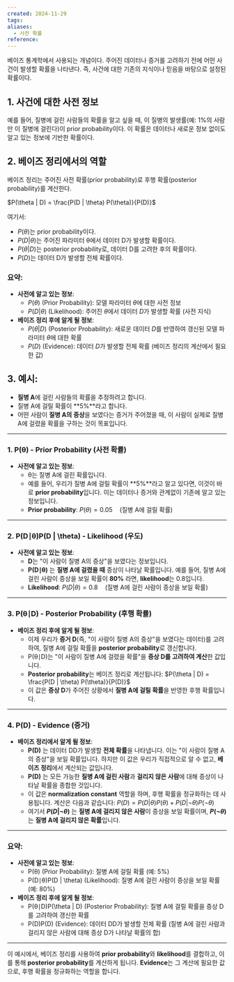 ```yaml
---
created: 2024-11-29
tags: 
aliases:
  - 사전 확률
reference:
---
```

베이즈 통계학에서 사용되는 개념이다.
주어진 데이터나 증거를 고려하기 전에 어떤 사건이 발생할 확률을 나타낸다.
즉, 사건에 대한 기존의 지식이나 믿음을 바탕으로 설정된 확률이다.

## 1. 사건에 대한 사전 정보
예를 들어, 질병에 걸린 사람들의 확률을 알고 싶을 때, 이 질병의 발생률(예: 1%의 사람만 이 질병에 걸린다)이 prior probability이다. 이 확률은 데이터나 새로운 정보 없이도 알고 있는 정보에 기반한 확률이다.

## 2.  베이즈 정리에서의 역할
베이즈 정리는 주어진 사전 확률(prior probability)로 후행 확률(posterior probability)를 계산한다.

$P(\theta | D) = \frac{P(D | \theta) P(\theta)}{P(D)}$

여기서:

- $P(θ)$는 prior probability이다.
- $P(D | θ)$는 주어진 파라미터 θ에서 데이터 D가 발생할 확률이다.
- $P(θ | D)$는 posterior probability로, 데이터 D를 고려한 후의 확률이다.
- $P(D)$는 데이터 D가 발생할 전체 확률이다.

### 요약:

- **사전에 알고 있는 정보**:
    - $P(\theta)$ (Prior Probability): 모델 파라미터 $\theta$에 대한 사전 정보
    - $P(D | \theta)$ (Likelihood): 주어진 $\theta$에서 데이터 $D$가 발생할 확률 (사전 지식)
- **베이즈 정리 후에 알게 될 정보**:
    - $P(\theta | D)$ (Posterior Probability): 새로운 데이터 $D$를 반영하여 갱신된 모델 파라미터 $\theta$에 대한 확률
    - $P(D)$ (Evidence): 데이터 $D$가 발생할 전체 확률 (베이즈 정리의 계산에서 필요한 값)

## 3. 예시:

- **질병 A**에 걸린 사람들의 확률을 추정하려고 합니다.
- 질병 A에 걸릴 확률이 **5%**라고 합니다.
- 어떤 사람이 **질병 A의 증상**을 보였다는 증거가 주어졌을 때, 이 사람이 실제로 질병 A에 걸렸을 확률을 구하는 것이 목표입니다.

---

### 1. **P(θ) - Prior Probability (사전 확률)**

- **사전에 알고 있는 정보**:
    - θ는 질병 A에 걸린 확률입니다.
    - 예를 들어, 우리가 질병 A에 걸릴 확률이 **5%**라고 알고 있다면, 이것이 바로 **prior probability**입니다. 이는 데이터나 증거와 관계없이 기존에 알고 있는 정보입니다.
    - **Prior probability**: $P(\theta) = 0.05 \quad \text{(질병 A에 걸릴 확률)}$

---

### 2. **P(D∣θ)P(D | \theta) - Likelihood (우도)**

- **사전에 알고 있는 정보**:
    - **D**는 "이 사람이 질병 A의 증상"을 보였다는 정보입니다.
    - **P(D∣θ)** 는 **질병 A에 걸렸을 때** 증상이 나타날 확률입니다. 예를 들어, 질병 A에 걸린 사람이 증상을 보일 확률이 **80%** 라면, **likelihood**는 0.8입니다.
    - **Likelihood**: $P(D | \theta) = 0.8 \quad \text{(질병 A에 걸린 사람이 증상을 보일 확률)}$

---

### 3. **P(θ∣D) - Posterior Probability (후행 확률)**

- **베이즈 정리 후에 알게 될 정보**:
    - 이제 우리가 **증거 D**(즉, "이 사람이 질병 A의 증상"을 보였다는 데이터)를 고려하여, 질병 A에 걸릴 확률을 **posterior probability**로 갱신합니다.
    - P(θ∣D)는 "이 사람이 질병 A에 걸렸을 확률"을 **증상 D를 고려하여 계산**한 값입니다.
    - **Posterior probability**는 베이즈 정리로 계산됩니다: $P(\theta | D) = \frac{P(D | \theta) P(\theta)}{P(D)}$
    - 이 값은 **증상 D**가 주어진 상황에서 **질병 A에 걸릴 확률**을 반영한 후행 확률입니다.

---

### 4. **P(D) - Evidence (증거)**

- **베이즈 정리에서 알게 될 정보**:
    - **P(D)** 는 데이터 DD가 발생할 **전체 확률**을 나타냅니다. 이는 "이 사람이 질병 A의 증상"을 보일 확률입니다. 하지만 이 값은 우리가 직접적으로 알 수 없고, **베이즈 정리**에서 계산되는 값입니다.
    - **P(D)** 는 모든 가능한 **질병 A에 걸린 사람**과 **걸리지 않은 사람**에 대해 증상이 나타날 확률을 종합한 것입니다.
    - 이 값은 **normalization constant** 역할을 하며, 후행 확률을 정규화하는 데 사용됩니다. 계산은 다음과 같습니다: $P(D) = P(D | \theta) P(\theta) + P(D | \neg \theta) P(\neg \theta)$
    - 여기서 **$P(D | \neg \theta)$** 는 **질병 A에 걸리지 않은 사람**이 증상을 보일 확률이며, **$P(\neg \theta)$** 는 **질병 A에 걸리지 않은 확률**입니다.

---

### 요약:

- **사전에 알고 있는 정보**:
    - P(θ) (Prior Probability): 질병 A에 걸릴 확률 (예: 5%)
    - P(D∣θ)P(D | \theta) (Likelihood): 질병 A에 걸린 사람이 증상을 보일 확률 (예: 80%)
- **베이즈 정리 후에 알게 될 정보**:
    - P(θ∣D)P(\theta | D) (Posterior Probability): 질병 A에 걸릴 확률을 증상 D를 고려하여 갱신한 확률
    - P(D)P(D) (Evidence): 데이터 DD가 발생할 전체 확률 (질병 A에 걸린 사람과 걸리지 않은 사람에 대해 증상 D가 나타날 확률의 합)

---

이 예시에서, 베이즈 정리를 사용하여 **prior probability**와 **likelihood**를 결합하고, 이를 통해 **posterior probability**를 계산하게 됩니다. **Evidence**는 그 계산에 필요한 값으로, 후행 확률을 정규화하는 역할을 합니다.